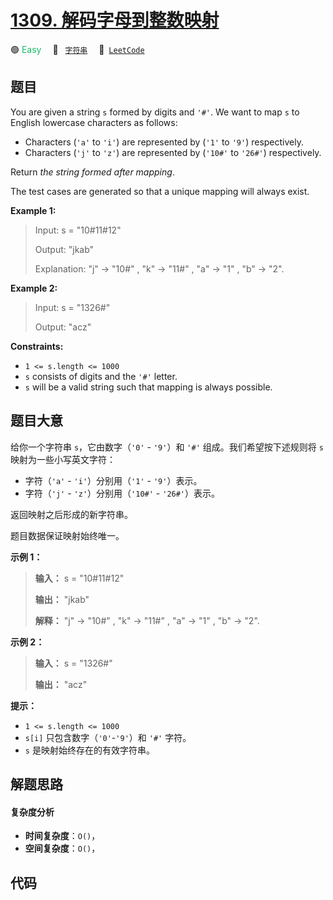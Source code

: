 # [1309. 解码字母到整数映射](https://leetcode.com/problems/decrypt-string-from-alphabet-to-integer-mapping)

🟢 <font color=#15bd66>Easy</font>&emsp; 🔖&ensp; [`字符串`](/leetcode/outline/tag/string.md)&emsp; 🔗&ensp;[`LeetCode`](https://leetcode.com/problems/decrypt-string-from-alphabet-to-integer-mapping)

## 题目

You are given a string `s` formed by digits and `'#'`. We want to map `s` to
English lowercase characters as follows:

  * Characters (`'a'` to `'i'`) are represented by (`'1'` to `'9'`) respectively.
  * Characters (`'j'` to `'z'`) are represented by (`'10#'` to `'26#'`) respectively.

Return _the string formed after mapping_.

The test cases are generated so that a unique mapping will always exist.



**Example 1:**

> Input: s = "10#11#12"
> 
> Output: "jkab"
> 
> Explanation: "j" -> "10#" , "k" -> "11#" , "a" -> "1" , "b" -> "2".

**Example 2:**

> Input: s = "1326#"
> 
> Output: "acz"

**Constraints:**

  * `1 <= s.length <= 1000`
  * `s` consists of digits and the `'#'` letter.
  * `s` will be a valid string such that mapping is always possible.


## 题目大意

给你一个字符串 `s`，它由数字（`'0'` \- `'9'`）和 `'#'` 组成。我们希望按下述规则将 `s` 映射为一些小写英文字符：

  * 字符（`'a'` \- `'i'`）分别用（`'1'` - `'9'`）表示。
  * 字符（`'j'` \- `'z'`）分别用（`'10#'` - `'26#'`）表示。 

返回映射之后形成的新字符串。

题目数据保证映射始终唯一。



**示例 1：**

> 
> 
> 
> 
> 
> **输入：** s = "10#11#12"
> 
> **输出：** "jkab"
> 
> **解释：** "j" -> "10#" , "k" -> "11#" , "a" -> "1" , "b" -> "2".
> 
> 

**示例 2：**

> 
> 
> 
> 
> 
> **输入：** s = "1326#"
> 
> **输出：** "acz"
> 
> 



**提示：**

  * `1 <= s.length <= 1000`
  * `s[i]` 只包含数字（`'0'`-`'9'`）和 `'#'` 字符。
  * `s` 是映射始终存在的有效字符串。


## 解题思路

#### 复杂度分析

- **时间复杂度**：`O()`，
- **空间复杂度**：`O()`，

## 代码

```javascript

```